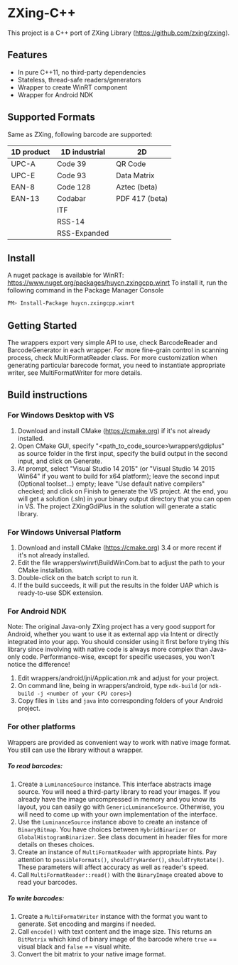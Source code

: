# ZXing-C++

This project is a C++ port of ZXing Library (https://github.com/zxing/zxing).

## Features

* In pure C++11, no third-party dependencies
* Stateless, thread-safe readers/generators
* Wrapper to create WinRT component
* Wrapper for Android NDK

## Supported Formats

Same as ZXing, following barcode are supported:

| 1D product | 1D industrial | 2D
| ---------- | ------------- | --------------
| UPC-A      | Code 39       | QR Code
| UPC-E      | Code 93       | Data Matrix
| EAN-8      | Code 128      | Aztec (beta)
| EAN-13     | Codabar       | PDF 417 (beta)
|            | ITF           |
|            | RSS-14        |
|            | RSS-Expanded  |

## Install
A nuget package is available for WinRT: https://www.nuget.org/packages/huycn.zxingcpp.winrt
To install it, run the following command in the Package Manager Console
```sh
PM> Install-Package huycn.zxingcpp.winrt
```

## Getting Started
The wrappers export very simple API to use, check BarcodeReader and BarcodeGenerator in each wrapper.
For more fine-grain control in scanning process, check MultiFormatReader class. For more customization when generating particular barecode format, you need to instantiate appropriate writer, see MultiFormatWriter for more details.


## Build instructions
### For Windows Desktop with VS
1. Download and install CMake (https://cmake.org) if it's not already installed.
2. Open CMake GUI, specify "<path_to_code_source>\wrappers\gdiplus" as source folder in the first input, specify the build output in the second input, and click on Generate.
3. At prompt, select "Visual Studio 14 2015" (or "Visual Studio 14 2015 Win64" if you want to build for x64 platform); leave the second input (Optional toolset...) empty; leave "Use default native compilers" checked; and click on Finish to generate the VS project. At the end, you will get a solution (.sln) in your binary output directory that you can open in VS. The project ZXingGdiPlus in the solution will generate a static library.

### For Windows Universal Platform
1. Download and install CMake (https://cmake.org) 3.4 or more recent if it's not already installed.
2. Edit the file wrappers\winrt\BuildWinCom.bat to adjust the path to your CMake installation.
3. Double-click on the batch script to run it.
4. If the build succeeds, it will put the results in the folder UAP which is ready-to-use SDK extension.

### For Android NDK
Note: The original Java-only ZXing project has a very good support for Android, whether you want to use it
as external app via Intent or directly integrated into your app. You should consider using it first before
trying this library since involving with native code is always more complex than Java-only code. Performance-wise, 
except for specific usecases, you won't notice the difference!

1. Edit wrappers/android/jni/Application.mk and adjust for your project.
2. On command line, being in wrappers/android, type `ndk-build` (or `ndk-build -j <number of your CPU cores>`)
3. Copy files in `libs` and `java` into corresponding folders of your Android project.

### For other platforms
Wrappers are provided as convenient way to work with native image format. You still can use the library without a wrapper.

##### To read barcodes:
1. Create a `LuminanceSource` instance. This interface abstracts image source. You will need a third-party library to read your images. If you already have the image uncompressed in memory and you know its layout, you can easily go with `GenericLuminanceSource`. Otherwise, you will need to come up with your own implementation of the interface.
2. Use the `LuminanceSource` instance above to create an instance of `BinaryBitmap`. You have choices between `HybridBinarizer` or `GlobalHistogramBinarizer`. See class document in header files for more details on theses choices.
3. Create an instance of `MultiFormatReader` with appropriate hints. Pay attention to `possibleFormats()`, `shouldTryHarder()`, `shouldTryRotate()`. These parameters will affect accuracy as well as reader's speed.
4. Call `MultiFormatReader::read()` with the `BinaryImage` created above to read your barcodes.

##### To write barcodes:
1. Create a `MultiFormatWriter` instance with the format you want to generate. Set encoding and margins if needed.
2. Call `encode()` with text content and the image size. This returns an `BitMatrix` which kind of binary image of the barcode where `true` == visual black and `false` == visual white.
3. Convert the bit matrix to your native image format.

